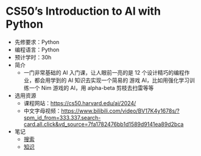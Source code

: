 # CS50’s Introduction to AI with Python
- 先修要求：Python
- 编程语言：Python
- 预计学时：30h
- 简介
  - 一门非常基础的 AI 入门课，让人眼前一亮的是 12 个设计精巧的编程作业，都会用学到的 AI 知识去实现一个简易的
  游戏 AI，比如用强化学习训练一个 Nim 游戏的 AI，用 alpha-beta 剪枝去扫雷等等
- 选用资源
  - 课程网站：https://cs50.harvard.edu/ai/2024/
  - 中文字母视频：https://www.bilibili.com/video/BV17K4y1678s/?spm_id_from=333.337.search-card.all.click&vd_source=7fa1782476bb1d1589d9141ea89d2bca
- 笔记
  - [搜索](https://github.com/LBLBLBLB-XJTU/XJTU-CS-TryToRevive/blob/main/NotesByLiuBang/%E6%90%9C%E7%B4%A2%E9%97%AE%E9%A2%98.md)
  - [知识](https://github.com/LBLBLBLB-XJTU/XJTU-CS-TryToRevive/blob/main/NotesByLiuBang/%E6%90%9C%E7%B4%A2%E9%97%AE%E9%A2%98.md)
